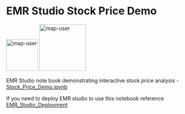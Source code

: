 # EMR Studio Stock Price Demo

<img width="85" alt="map-user" src="https://img.shields.io/badge/views-038-green"> <img width="125" alt="map-user" src="https://img.shields.io/badge/unique visits-015-green">

EMR Studio note book demonstrating interactive stock price analysis - [Stock_Price_Demo.ipynb](https://github.com/ev2900/EMR_Studio_Stock_Price_Demo/blob/main/Stock_Price_Demo.ipynb)

If you need to deploy EMR studio to use this notebook reference [EMR_Studio_Deployment](https://github.com/ev2900/EMR_Studio_Deployment)
